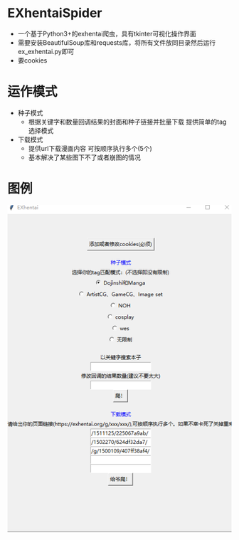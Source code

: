 # EXhentaiSpider
* 一个基于Python3+的exhentai爬虫，具有tkinter可视化操作界面
* 需要安装BeautifulSoup库和requests库，将所有文件放同目录然后运行ex_exhentai.py即可
* 要cookies
# 运作模式
* 种子模式  
    * 根据关键字和数量回调结果的封面和种子链接并批量下载 提供简单的tag选择模式  
* 下载模式
    * 提供url下载漫画内容 可按顺序执行多个(5个)
    * 基本解决了某些图下不了或者崩图的情况
# 图例
![image](https://github.com/Meihina/EXhentaiSpider/blob/master/pic.png)

